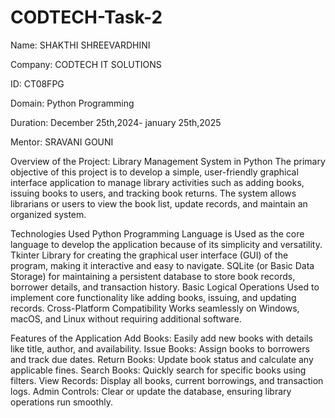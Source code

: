 # CODTECH-Task-2

Name: SHAKTHI SHREEVARDHINI

Company: CODTECH IT SOLUTIONS

ID: CT08FPG

Domain: Python Programming

Duration: December 25th,2024- january 25th,2025

Mentor: SRAVANI GOUNI


Overview of the Project: Library Management System in Python
The primary objective of this project is to develop a simple, user-friendly graphical interface application to manage library activities such as adding books, issuing books to users, and tracking book returns. The system allows librarians or users to view the book list, update records, and maintain an organized system.

Technologies Used
Python Programming Language is Used as the core language to develop the application because of its simplicity and versatility.
Tkinter Library for creating the graphical user interface (GUI) of the program, making it interactive and easy to navigate.
SQLite (or Basic Data Storage) for maintaining a persistent database to store book records, borrower details, and transaction history.
Basic Logical Operations Used to implement core functionality like adding books, issuing, and updating records.
Cross-Platform Compatibility Works seamlessly on Windows, macOS, and Linux without requiring additional software.

Features of the Application
Add Books: Easily add new books with details like title, author, and availability.
Issue Books: Assign books to borrowers and track due dates.
Return Books: Update book status and calculate any applicable fines.
Search Books: Quickly search for specific books using filters.
View Records: Display all books, current borrowings, and transaction logs.
Admin Controls: Clear or update the database, ensuring library operations run smoothly.
